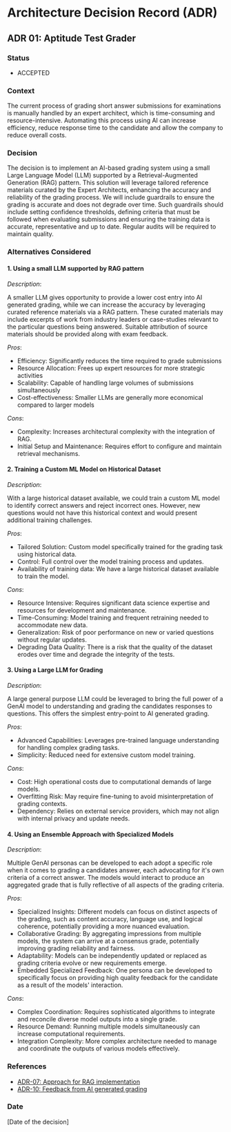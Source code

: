 # Architecture Decision Record (ADR)

## ADR 01: Aptitude Test Grader

### Status

- ACCEPTED

### Context

The current process of grading short answer submissions for examinations is manually handled by an expert architect, which is time-consuming and resource-intensive. Automating this process using AI can increase efficiency, reduce response time to the candidate and allow the company to reduce overall costs.

### Decision

The decision is to implement an AI-based grading system using a small Large Language Model (LLM) supported by a Retrieval-Augmented Generation (RAG) pattern. This solution will leverage tailored reference materials curated by the Expert Architects, enhancing the accuracy and reliability of the grading process. We will include guardrails to ensure the grading is accurate and does not degrade over time. Such guardrails should include  setting confidence thresholds, defining criteria that must be followed when evaluating submissions and ensuring the training data is accurate, representative and up to date. Regular audits will be required to maintain quality.

### Alternatives Considered

#### **1. Using a small LLM supported by RAG pattern**

*Description*:

A smaller LLM gives opportunity to provide a lower cost entry into AI generated grading, while we can increase the accuracy by leveraging curated reference materials via a RAG pattern. These curated materials may include excerpts of work from industry leaders or case-studies relevant to the particular questions being answered. Suitable attribution of source materials should be provided along with exam feedback.

*Pros*:
- Efficiency: Significantly reduces the time required to grade submissions
- Resource Allocation: Frees up expert resources for more strategic activities
- Scalability: Capable of handling large volumes of submissions simultaneously
- Cost-effectiveness: Smaller LLMs are generally more economical compared to larger models

*Cons*:
- Complexity: Increases architectural complexity with the integration of RAG.
- Initial Setup and Maintenance: Requires effort to configure and maintain retrieval mechanisms.

#### **2. Training a Custom ML Model on Historical Dataset**

*Description*:

With a large historical dataset available, we could train a custom ML model to identify correct answers and reject incorrect ones. However, new questions would not have this historical context and would present additional training challenges.

*Pros*:
- Tailored Solution: Custom model specifically trained for the grading task using historical data.
- Control: Full control over the model training process and updates.
- Availability of training data: We have a large historical dataset available to train the model.

*Cons*:
- Resource Intensive: Requires significant data science expertise and resources for development and maintenance.
- Time-Consuming: Model training and frequent retraining needed to accommodate new data.
- Generalization: Risk of poor performance on new or varied questions without regular updates.
- Degrading Data Quality: There is a risk that the quality of the dataset erodes over time and degrade the integrity of the tests.

#### **3. Using a Large LLM for Grading**

*Description*:

A large general purpose LLM could be leveraged to bring the full power of a GenAI model to understanding and grading the candidates responses to questions. This offers the simplest entry-point to AI generated grading.

*Pros*:
- Advanced Capabilities: Leverages pre-trained language understanding for handling complex grading tasks.
- Simplicity: Reduced need for extensive custom model training.

*Cons*:
- Cost: High operational costs due to computational demands of large models.
- Overfitting Risk: May require fine-tuning to avoid misinterpretation of grading contexts.
- Dependency: Relies on external service providers, which may not align with internal privacy and update needs.
  
#### **4. Using an Ensemble Approach with Specialized Models**

*Description*:

Multiple GenAI personas can be developed to each adopt a specific role when it comes to grading a candidates answer, each advocating for it's own criteria of a correct answer. The models would interact to produce an aggregated grade that is fully reflective of all aspects of the grading criteria.

*Pros*:
- Specialized Insights: Different models can focus on distinct aspects of the grading, such as content accuracy, language use, and logical coherence, potentially providing a more nuanced evaluation.
- Collaborative Grading: By aggregating impressions from multiple models, the system can arrive at a consensus grade, potentially improving grading reliability and fairness.
- Adaptability: Models can be independently updated or replaced as grading criteria evolve or new requirements emerge.
- Embedded Specialized Feedback: One persona can be developed to specifically focus on providing high quality feedback for the candidate as a result of the models' interaction.

*Cons*:
- Complex Coordination: Requires sophisticated algorithms to integrate and reconcile diverse model outputs into a single grade.
- Resource Demand: Running multiple models simultaneously can increase computational requirements.
- Integration Complexity: More complex architecture needed to manage and coordinate the outputs of various models effectively.

### References
- [ADR-07: Approach for RAG implementation](./ADR-07-Approach-for-RAG-implementation.md)
- [ADR-10: Feedback from AI generated grading](./ADR-10-Feedback-from-AI-generated-grading.md)

### Date
[Date of the decision]
